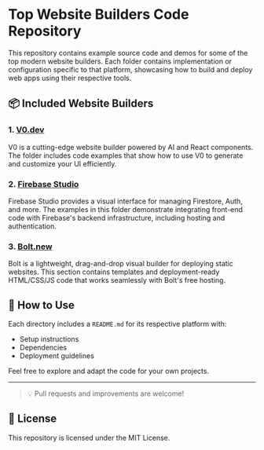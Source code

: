 # Top Website Builders Code Repository

This repository contains example source code and demos for some of the top modern website builders. Each folder contains implementation or configuration specific to that platform, showcasing how to build and deploy web apps using their respective tools.

## 📦 Included Website Builders

### 1. [V0.dev](https://v0.dev)
V0 is a cutting-edge website builder powered by AI and React components. The folder includes code examples that show how to use V0 to generate and customize your UI efficiently.

### 2. [Firebase Studio](https://firebase.google.com/products/extensions/firebase-studio)
Firebase Studio provides a visual interface for managing Firestore, Auth, and more. The examples in this folder demonstrate integrating front-end code with Firebase's backend infrastructure, including hosting and authentication.

### 3. [Bolt.new](https://bolt.new)
Bolt is a lightweight, drag-and-drop visual builder for deploying static websites. This section contains templates and deployment-ready HTML/CSS/JS code that works seamlessly with Bolt's free hosting.

## 🚀 How to Use

Each directory includes a `README.md` for its respective platform with:
- Setup instructions
- Dependencies
- Deployment guidelines

Feel free to explore and adapt the code for your own projects.

---

> 💡 Pull requests and improvements are welcome!

## 📄 License

This repository is licensed under the MIT License.
